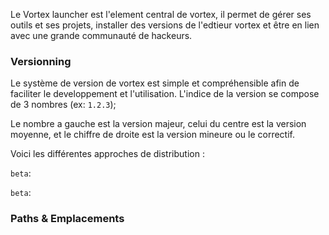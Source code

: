 Le Vortex launcher est l'element central de vortex, il permet de gérer ses outils et ses projets, installer des versions de l'edtieur vortex et être en lien avec une grande communauté de hackeurs.

### Versionning

Le système de version de vortex est simple et compréhensible afin de faciliter le developpement et l'utilisation. L'indice de la version se compose de 3 nombres (ex: ```1.2.3```);

Le nombre a gauche est la version majeur, celui du centre est la version moyenne, et le chiffre de droite est la version mineure ou le correctif.

Voici les différentes approches de distribution :

```beta```:

```beta```:

### Paths & Emplacements
